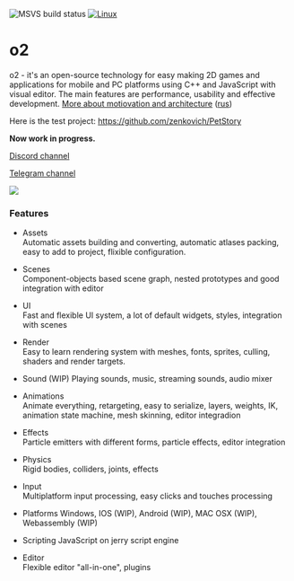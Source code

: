 ![MSVS build status](https://github.com/zenkovich/PetStory/actions/workflows/cmake-multi-platform.yml/badge.svg)
[![Linux](https://github.com/zenkovich/PetStory/actions/workflows/linux-cmake.yml/badge.svg?branch=master)](https://github.com/zenkovich/PetStory/actions/workflows/linux-cmake.yml)

# o2

o2 - it's an open-source technology for easy making 2D games and applications for mobile and PC platforms using C++ and JavaScript with visual editor. The main features are performance, usability and effective development. [More about motiovation and architecture](/Docs/en/main.md) ([rus](/Docs/ru/main.md))

Here is the test project: https://github.com/zenkovich/PetStory

**Now work in progress.**

[Discord channel](https://discord.gg/FqBBYpYGfS) 

[Telegram channel](https://t.me/o2engine) 

![](https://github.com/zenkovich/o2/blob/master/editor.png)

### Features
- Assets  
Automatic assets building and converting, automatic atlases packing, easy to add to project, flixible configuration.

- Scenes  
Component-objects based scene graph, nested prototypes and good integration with editor

- UI  
Fast and flexible UI system, a lot of default widgets, styles, integration with scenes

- Render  
Easy to learn rendering system with meshes, fonts, sprites, culling, shaders and render targets.

- Sound (WIP)
Playing sounds, music, streaming sounds, audio mixer

- Animations  
Animate everything, retargeting, easy to serialize, layers, weights, IK, animation state machine, mesh skinning, editor integradion

- Effects  
Particle emitters with different forms, particle effects, editor integration

- Physics  
Rigid bodies, colliders, joints, effects

- Input  
Multiplatform input processing, easy clicks and touches processing

- Platforms 
Windows, IOS (WIP), Android (WIP), MAC OSX (WIP), Webassembly (WIP)

- Scripting
JavaScript on jerry script engine

- Editor  
Flexible editor "all-in-one", plugins
